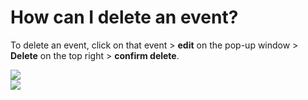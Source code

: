 # How can I delete an event?

<p class="no-margin">To delete an event, click on that event &gt; <b>edit</b> on the pop-up window &gt; <b>Delete</b> on the top right &gt; <b>confirm delete</b>.</p>
<p class="no-margin"></p>
<div class="intercom-container"><img src="/assets/img/teams-pro/image_101.png"></div><div class="intercom-container"><img src="/assets/img/teams-pro/image_102.png"></div>

<Intercom />
<Clarity />
<GoogleAnalytics />

